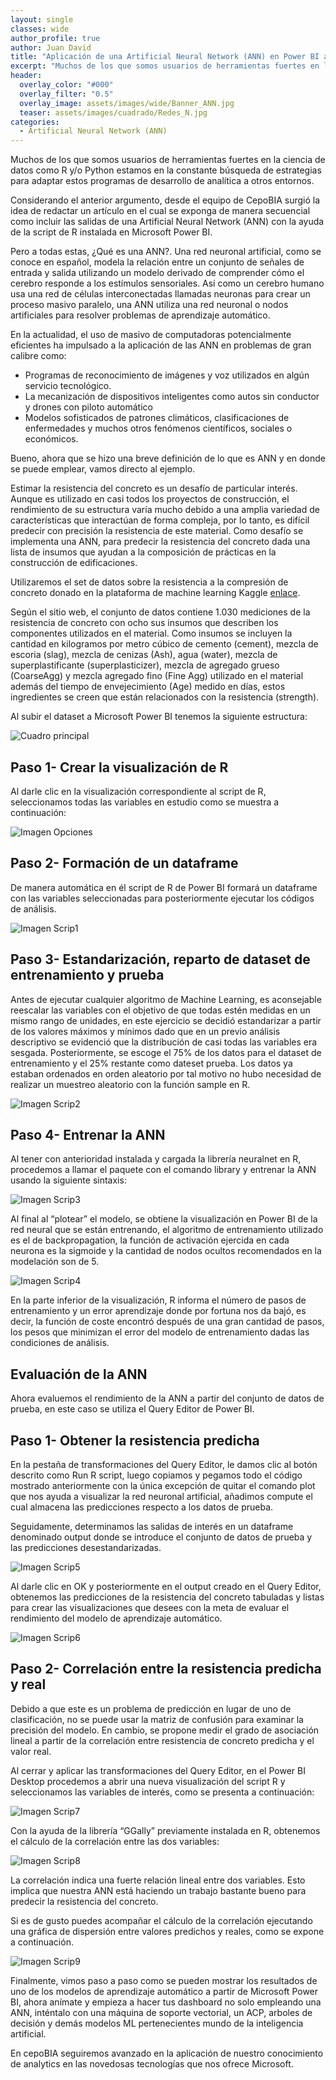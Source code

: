 ```yaml
---
layout: single
classes: wide
author_profile: true
author: Juan David
title: "Aplicación de una Artificial Neural Network (ANN) en Power BI adaptando el lenguaje de programación R"
excerpt: "Muchos de los que somos usuarios de herramientas fuertes en la ciencia de datos como R y/o Python...."
header:
  overlay_color: "#000"
  overlay_filter: "0.5"
  overlay_image: assets/images/wide/Banner_ANN.jpg
  teaser: assets/images/cuadrado/Redes_N.jpg
categories:
  - Artificial Neural Network (ANN)
---
```



Muchos de los que somos usuarios de herramientas fuertes en la ciencia de datos como R y/o Python estamos en la constante búsqueda de estrategias para adaptar estos programas de desarrollo de analítica a otros entornos.

Considerando el anterior argumento, desde el equipo de CepoBIA surgió la idea de redactar un artículo en el cual se exponga de manera secuencial como incluir las salidas de una Artificial Neural Network (ANN) con la ayuda de la script de R instalada en Microsoft Power BI.

Pero a todas estas, ¿Qué es una ANN?. Una red neuronal artificial, como se conoce en español, modela la relación entre un conjunto de señales de entrada y salida utilizando un modelo derivado de comprender cómo el cerebro responde a los estímulos sensoriales. Así como un cerebro humano usa una red de células interconectadas llamadas neuronas para crear un proceso masivo paralelo, una ANN utiliza una red neuronal o nodos artificiales para resolver problemas de aprendizaje automático.

En la actualidad, el uso de masivo de computadoras potencialmente eficientes ha impulsado a la aplicación de las ANN en problemas de gran calibre como:

*	Programas de reconocimiento de imágenes y voz utilizados en algún servicio tecnológico.  
*	La mecanización de dispositivos inteligentes como autos sin conductor y drones con piloto automático
*	Modelos sofisticados de patrones climáticos, clasificaciones de enfermedades y muchos otros fenómenos científicos, sociales o económicos.

 
Bueno, ahora que se hizo una breve definición de lo que es ANN y en donde se puede emplear, vamos directo al ejemplo.

Estimar la resistencia del concreto es un desafío de particular interés. Aunque es utilizado en casi todos los proyectos de construcción, el rendimiento de su estructura varía mucho debido a una amplia variedad de características que interactúan de forma compleja, por lo tanto, es difícil predecir con precisión la resistencia de este material. Como desafío se implementa una ANN, para predecir la resistencia del concreto dada una lista de insumos que ayudan a la composición de prácticas en la construcción de edificaciones.

Utilizaremos el set de datos  sobre la resistencia a la compresión de concreto donado en la plataforma de machine learning Kaggle    [enlace](https://www.kaggle.com/pavanraj159/concrete-compressive-strength-data-set). 

Según el sitio web, el conjunto de datos contiene 1.030 mediciones de la resistencia de concreto con ocho sus insumos que describen los componentes utilizados en el material. Como insumos se incluyen la cantidad en kilogramos por metro cúbico de cemento (cement), mezcla de escoria (slag), mezcla de cenizas (Ash), agua (water), mezcla de superplastificante (superplasticizer), mezcla de agregado grueso (CoarseAgg) y  mezcla agregado fino (Fine Agg) utilizado en el material además del tiempo de envejecimiento (Age) medido en días, estos ingredientes se creen que están relacionados con la resistencia (strength).

Al subir el dataset a Microsoft Power BI tenemos la siguiente estructura:

![Cuadro principal](/assets/images/post/ANN/Principal.PNG)

## Paso 1- Crear la visualización de R

Al darle clic en la visualización correspondiente al script de R, seleccionamos todas las variables en estudio como se muestra a continuación:

 
![Imagen Opciones](/assets/images/post/ANN/imagen1.PNG)	

## Paso 2- Formación de un dataframe

De manera automática en él script de R de Power BI formará un dataframe con las variables seleccionadas para posteriormente ejecutar los códigos de análisis.


![Imagen Scrip1](/assets/images/post/ANN/imagen2.PNG)	

## Paso 3- Estandarización, reparto de dataset de entrenamiento y prueba

Antes de ejecutar cualquier algoritmo de Machine Learning, es aconsejable reescalar las variables con el objetivo de que todas estén medidas en un mismo rango de unidades, en este ejercicio se decidió estandarizar a partir de los valores máximos y mínimos dado que en un previo análisis descriptivo se evidenció que la distribución de casi todas  las variables era sesgada. Posteriormente, se escoge el 75% de los datos para el dataset de entrenamiento y el 25% restante como dateset prueba.
Los datos ya estaban ordenados en orden aleatorio por tal motivo no hubo necesidad de realizar un muestreo aleatorio con la función sample en R.

  
![Imagen Scrip2](/assets/images/post/ANN/imagen3.PNG)	

## Paso 4- Entrenar la ANN

Al tener con anterioridad instalada y cargada la librería neuralnet  en R, procedemos a  llamar el paquete con el comando library y  entrenar la ANN usando la siguiente sintaxis: 


![Imagen Scrip3](/assets/images/post/ANN/imag4.png)

Al final al “plotear” el modelo, se obtiene la visualización en Power BI de la red neural que se están entrenando, el algoritmo de entrenamiento utilizado es el de backpropagation, la función de activación ejercida en cada neurona es la sigmoide y la cantidad de nodos ocultos recomendados en la modelación son de 5.


![Imagen Scrip4](/assets/images/post/ANN/imagen5.PNG)	

En la parte inferior de la visualización, R informa el número de pasos de entrenamiento y un error aprendizaje donde por fortuna nos da bajó, es decir, la función de coste encontró después de una gran cantidad de pasos, los pesos que minimizan el error del modelo de entrenamiento dadas las condiciones de análisis.


## Evaluación de la ANN

Ahora evaluemos el rendimiento de la ANN a partir del conjunto de datos de prueba, en este caso se utiliza el Query Editor de Power BI.

## Paso 1- Obtener la resistencia predicha 
En la pestaña de transformaciones del Query Editor, le damos clic al botón descrito como Run R script, luego copiamos y pegamos todo el código mostrado anteriormente con la única excepción de quitar el comando plot que nos ayuda a visualizar la red neuronal artificial, añadimos compute el cual almacena las predicciones respecto a los datos de prueba.

Seguidamente, determinamos las salidas de interés en un dataframe denominado output donde se introduce el conjunto de datos de prueba y las predicciones desestandarizadas.


![Imagen Scrip5](/assets/images/post/ANN/imagen6.PNG)	

Al darle clic en OK y posteriormente en el output creado en el Query Editor, obtenemos las predicciones de la resistencia del concreto tabuladas y listas para crear las visualizaciones que desees con la meta de evaluar el rendimiento del modelo de aprendizaje automático.

![Imagen Scrip6](/assets/images/post/ANN/imagen7.PNG)

## Paso 2- Correlación entre la resistencia predicha y real

Debido a que este es un problema de predicción en lugar de uno de clasificación, no se puede usar la matriz de confusión para examinar la precisión del modelo. En cambio, se propone medir el grado de asociación lineal a partir de la correlación entre resistencia de concreto predicha y el valor real.

Al cerrar y aplicar las transformaciones del Query Editor, en el Power BI Desktop procedemos a abrir una nueva visualización del script R y seleccionamos las variables de interés, como se presenta a continuación:

![Imagen Scrip7](/assets/images/post/ANN/imagen8.PNG)

Con la ayuda de la librería “GGally” previamente instalada en R, obtenemos el cálculo de la correlación entre las dos variables:

![Imagen Scrip8](/assets/images/post/ANN/imagen9.PNG)

La correlación indica una fuerte relación lineal entre dos variables. Esto implica que nuestra ANN está haciendo un trabajo bastante bueno para predecir la resistencia del concreto.

Si es de gusto puedes acompañar el cálculo de la correlación ejecutando una gráfica de dispersión entre valores predichos y reales, como se expone a continuación.

![Imagen Scrip9](/assets/images/post/ANN/imagen10.PNG)

Finalmente, vimos paso a paso como se pueden mostrar los resultados de uno de los modelos de aprendizaje automático a partir de Microsoft Power BI, ahora anímate y empieza a hacer tus dashboard no solo empleando una ANN, inténtalo con una máquina de soporte vectorial, un ACP, arboles de decisión y demás modelos ML pertenecientes mundo de la inteligencia artificial.

En cepoBIA seguiremos avanzado en la aplicación de nuestro conocimiento de analytics en las novedosas tecnologías que nos ofrece Microsoft.



